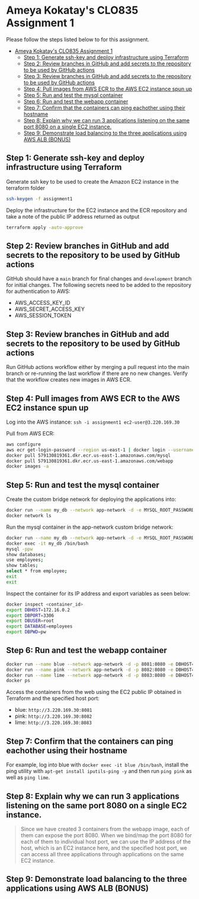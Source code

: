 # Ameya Kokatay's CLO835 Assignment 1

Please follow the steps listed below to for this assignment.

- [Ameya Kokatay's CLO835 Assignment 1](#Ameya-Kokatay's-CLO835-Assignment-1)
  - [Step 1: Generate ssh-key and deploy infrastructure using Terraform](#step-1-generate-ssh-key-and-deploy-infrastructure-using-terraform)
  - [Step 2: Review branches in GitHub and add secrets to the repository to be used by GitHub actions](#step-2-review-branches-in-github-and-add-secrets-to-the-repository-to-be-used-by-github-actions)
  - [Step 3: Review branches in GitHub and add secrets to the repository to be used by GitHub actions](#step-3-review-branches-in-github-and-add-secrets-to-the-repository-to-be-used-by-github-actions)
  - [Step 4: Pull images from AWS ECR to the AWS EC2 instance spun up](#step-4-pull-images-from-aws-ecr-to-the-aws-ec2-instance-spun-up)
  - [Step 5: Run and test the mysql container](#step-5-run-and-test-the-mysql-container)
  - [Step 6: Run and test the webapp container](#step-6-run-and-test-the-webapp-container)
  - [Step 7: Confirm that the containers can ping eachother using their hostname](#step-7-confirm-that-the-containers-can-ping-eachother-using-their-hostname)
  - [Step 8: Explain why we can run 3 applications listening on the same port 8080 on a single EC2 instance.](#step-8-explain-why-we-can-run-3-applications-listening-on-the-same-port-8080-on-a-single-ec2-instance)
  - [Step 9: Demonstrate load balancing to the three applications using AWS ALB (BONUS)](#step-9-demonstrate-load-balancing-to-the-three-applications-using-aws-alb-bonus)

## Step 1: Generate ssh-key and deploy infrastructure using Terraform

Generate ssh key to be used to create the Amazon EC2 instance in the terraform folder

```bash
ssh-keygen -f assignment1
```

Deploy the infrastructure for the EC2 instance and the ECR repository and take a note of the public IP address returned as output 

```bash
terraform apply -auto-approve
```

## Step 2: Review branches in GitHub and add secrets to the repository to be used by GitHub actions

GitHub should have a `main` branch for final changes and `development` branch for initial changes.
The following secrets need to be added to the repository for authentication to AWS:
- AWS_ACCESS_KEY_ID
- AWS_SECRET_ACCESS_KEY
- AWS_SESSION_TOKEN

## Step 3: Review branches in GitHub and add secrets to the repository to be used by GitHub actions

Run GitHub actions workflow either by merging a pull request into the main branch or re-running the last workflow if there are no new changes. Verify that the workflow creates new images in AWS ECR.

## Step 4: Pull images from AWS ECR to the AWS EC2 instance spun up

Log into the AWS instance: `ssh -i assignment1 ec2-user@3.220.169.30`

Pull from AWS ECR:

```bash
aws configure
aws ecr get-login-password --region us-east-1 | docker login --username AWS --password-stdin 579130819361.dkr.ecr.us-east-1.amazonaws.com #here 579130819361 is your aws account number
docker pull 579130819361.dkr.ecr.us-east-1.amazonaws.com/mysql
docker pull 579130819361.dkr.ecr.us-east-1.amazonaws.com/webapp
docker images -a
```

## Step 5: Run and test the mysql container

Create the custom bridge network for deploying the applications into:

```bash
docker run --name my_db --network app-network -d -e MYSQL_ROOT_PASSWORD=pw 579130819361.dkr.ecr.us-east-1.amazonaws.com/mysql
docker network ls
```

Run the mysql container in the app-network custom bridge network:

```bash
docker run --name my_db --network app-network -d -e MYSQL_ROOT_PASSWORD=pw 579130819361.dkr.ecr.us-east-1.amazonaws.com/mysql
docker exec -it my_db /bin/bash
mysql -ppw
show databases;
use employees;
show tables;
select * from employee;
exit
exit
```

Inspect the container for its IP address and export variables as seen below:

```bash
docker inspect <container_id>
export DBHOST=172.16.0.2
export DBPORT=3306
export DBUSER=root
export DATABASE=employees
export DBPWD=pw
```

## Step 6: Run and test the webapp container

```bash
docker run --name blue --network app-network -d -p 8081:8080 -e DBHOST=$DBHOST -e DBPORT=$DBPORT -e  DBUSER=$DBUSER -e DBPWD=$DBPWD -e APP_COLOR=blue 579130819361.dkr.ecr.us-east-1.amazonaws.com/webapp:latest
docker run --name pink --network app-network -d -p 8082:8080 -e DBHOST=$DBHOST -e DBPORT=$DBPORT -e  DBUSER=$DBUSER -e DBPWD=$DBPWD -e APP_COLOR=blue 579130819361.dkr.ecr.us-east-1.amazonaws.com/webapp:latest
docker run --name lime --network app-network -d -p 8083:8080 -e DBHOST=$DBHOST -e DBPORT=$DBPORT -e  DBUSER=$DBUSER -e DBPWD=$DBPWD -e APP_COLOR=blue 579130819361.dkr.ecr.us-east-1.amazonaws.com/webapp:latest
docker ps
```

Access the containers from the web using the EC2 public IP obtained in Terraform and the specified host port:
- blue: `http://3.220.169.30:8081`
- pink: `http://3.220.169.30:8082`
- lime: `http://3.220.169.30:8083`

## Step 7: Confirm that the containers can ping eachother using their hostname

For example, log into blue with `docker exec -it blue /bin/bash`, install the ping utility with `apt-get install iputils-ping -y` and then run `ping pink` as well as `ping lime`.

## Step 8: Explain why we can run 3 applications listening on the same port 8080 on a single EC2 instance.

> Since we have created 3 containers from the webapp image, each of them can expose the port 8080. When we bind/map the port 8080 for each of them to individual host port, we can use the IP address of the host, which is an EC2 instance here, and the specified host port, we can access all three applications through applications on the same EC2 instance.

## Step 9: Demonstrate load balancing to the three applications using AWS ALB (BONUS)